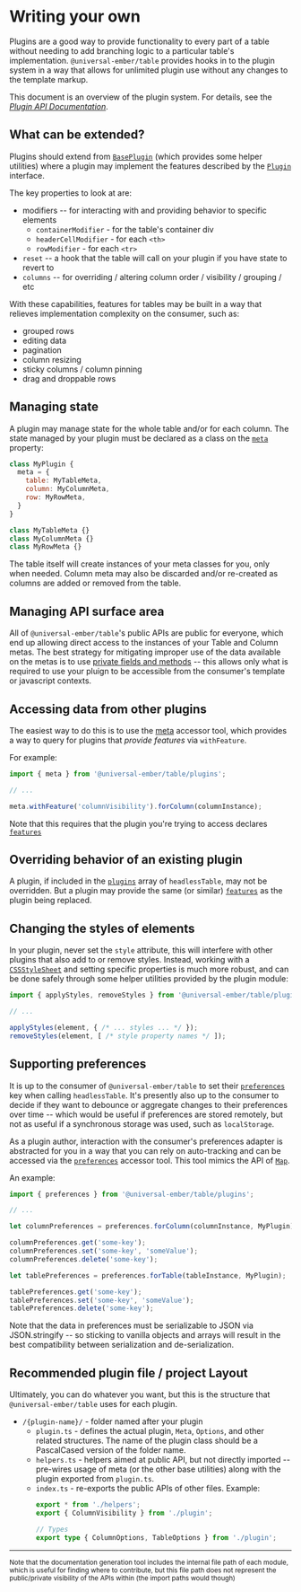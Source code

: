 # Writing your own

Plugins are a good way to provide functionality to every part of a table without needing to add branching logic to a particular table's implementation.
`@universal-ember/table` provides hooks in to the plugin system in a way that allows for unlimited plugin use without any changes to the template markup.


This document is an overview of the plugin system. For details, see the _[Plugin API Documentation][docs-plugins]_.


[docs-plugins]: /api/modules/plugins
[docs-table-option-plugins]: /api/interfaces/index.TableConfig#plugins
[docs-table-options-preferences]: /api/interfaces/index.TableConfig#preferences
[docs-base-plugin]: /api/classes/plugins__private_base.BasePlugin
[docs-plugin-interface]: /api/interfaces/plugins.Plugin
[docs-plugin-meta]: /api/interfaces/plugins.Plugin#meta
[docs-plugin-features]: /api/interfaces/plugins.Plugin#features
[docs-plugin-api-meta]: /api/variables/plugins__private_base.meta
[docs-plugin-api-preferences]: /api/variables/plugins__private_base.preferences
[mdn-private-features]: https://developer.mozilla.org/en-US/docs/Web/JavaScript/Reference/Classes/Private_class_fields
[mdn-CSSStylesheet]: https://developer.mozilla.org/en-US/docs/Web/API/CSSStyleSheet
[mdn-Map]: https://developer.mozilla.org/en-US/docs/Web/JavaScript/Reference/Global_Objects/Map

## What can be extended?

Plugins should extend from [`BasePlugin`][docs-base-plugin] (which provides some helper utilities) where a plugin may implement the features described by the [`Plugin`][docs-plugin-interface] interface.

The key properties to look at are:

- modifiers -- for interacting with and providing behavior to specific elements
  - `containerModifier` - for the table's container div
  - `headerCellModifier` - for each `<th>`
  - `rowModifier` - for each `<tr>`
- `reset` -- a hook that the table will call on your plugin if you have state to revert to
- `columns` -- for overriding / altering column order / visibility / grouping / etc

With these capabilities, features for tables may be built in a way that relieves implementation complexity on the consumer, such as:

- grouped rows
- editing data
- pagination
- column resizing
- sticky columns / column pinning
- drag and droppable rows

## Managing state

A plugin may manage state for the whole table and/or for each column.
The state managed by your plugin must be declared as a class on the [`meta`][docs-plugin-meta] property:
```js
class MyPlugin {
  meta = {
    table: MyTableMeta,
    column: MyColumnMeta,
    row: MyRowMeta,
  }
}

class MyTableMeta {}
class MyColumnMeta {}
class MyRowMeta {}
```

The table itself will create instances of your meta classes for you, only when needed.
Column meta may also be discarded and/or re-created as columns are added or removed from the table.

## Managing API surface area

All of `@universal-ember/table`'s public APIs are public for everyone, which end up allowing direct access to the instances of your Table and Column metas.
The best strategy for mitigating improper use of the data available on the metas is to use [private fields and methods][mdn-private-features] -- this allows only what is required to use your pluign to be accessible from the consumer's template or javascript contexts.

## Accessing data from other plugins

The easiest way to do this is to use the [meta][docs-plugin-api-meta] accessor tool, which provides a way to query for plugins that _provide features_ via `withFeature`.

For example:

```js
import { meta } from '@universal-ember/table/plugins';

// ...

meta.withFeature('columnVisibility').forColumn(columnInstance);
```

Note that this requires that the plugin you're trying to access declares [`features`][docs-plugin-features]


## Overriding behavior of an existing plugin

A plugin, if included in the [`plugins`][docs-table-option-plugins] array of `headlessTable`, may not be overridden.
But a plugin may provide the same (or similar) [`features`][docs-plugin-features] as the plugin being replaced.

## Changing the styles of elements

In your plugin, never set the `style` attribute, this will interfere with other plugins that also add to or remove styles.
Instead, working with a [`CSSStyleSheet`][mdn-CSSStylesheet] and setting specific properties is much more robust,
and can be done safely through some helper utilities provided by the plugin module:

```js
import { applyStyles, removeStyles } from '@universal-ember/table/plugins';

// ...

applyStyles(element, { /* ... styles ... */ });
removeStyles(element, [ /* style property names */ ]);
```

## Supporting preferences

It is up to the consumer of `@universal-ember/table` to set their [`preferences`][docs-table-options-preferences]
key when calling `headlessTable`.
It's presently also up to the consumer to decide if they want to debounce or aggregate changes
to their preferences over time -- which would be useful if preferences are stored remotely,
but not as useful if a synchronous storage was used, such as `localStorage`.

As a plugin author, interaction with the consumer's preferences adapter is abstracted for you in a way that you can rely on auto-tracking and can be accessed via the [`preferences`][docs-plugin-api-preferences] accessor tool. This tool mimics the API of [`Map`][mdn-Map].

An example:
```js
import { preferences } from '@universal-ember/table/plugins';

// ...

let columnPreferences = preferences.forColumn(columnInstance, MyPlugin);

columnPreferences.get('some-key');
columnPreferences.set('some-key', 'someValue');
columnPreferences.delete('some-key');

let tablePreferences = preferences.forTable(tableInstance, MyPlugin);

tablePreferences.get('some-key');
tablePreferences.set('some-key', 'someValue');
tablePreferences.delete('some-key');
```

Note that the data in preferences must be serializable to JSON
via JSON.stringify -- so sticking to vanilla objects and arrays will result in the best compatibility between serialization and de-serialization.


## Recommended plugin file / project Layout

Ultimately, you can do whatever you want, but this is the structure that `@universal-ember/table` uses for each plugin.

- `/{plugin-name}/` - folder named after your plugin
  - `plugin.ts` - defines the actual plugin, `Meta`, `Options`, and other related structures.
      The name of the plugin class should be a PascalCased version of the folder name.
  - `helpers.ts` - helpers aimed at public API, but not directly imported -- pre-wires usage of meta (or the other base utilities) along with the plugin exported from `plugin.ts`.
  - `index.ts` - re-exports the public APIs of other files.
      Example:
      ```ts
      export * from './helpers';
      export { ColumnVisibility } from './plugin';

      // Types
      export type { ColumnOptions, TableOptions } from './plugin';
      ```


-----------------------------------------------


<small>Note that the documentation generation tool includes the internal file path of each module, which is useful for finding where to contribute, but this file path does not represent the public/private visibility of the APIs within (the import paths would though)</small>

